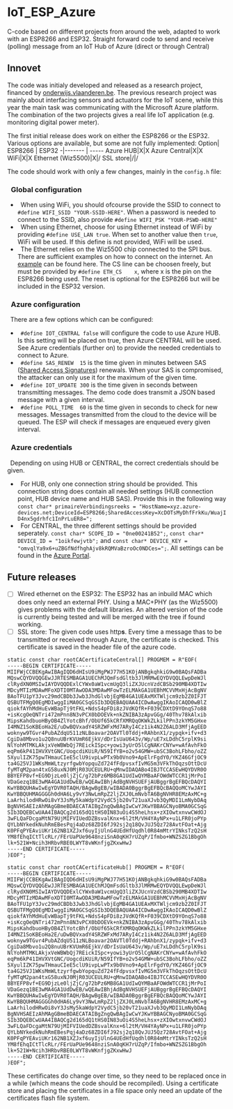 # IoT_ESP_Azure
C-code based on different projects from around the web, adapted to work with an ESP8266 and ESP32. Straight forward code to send and receive (polling) message from an IoT Hub of Azure (direct or through Central)

## Innovet
The code was initialy developed and released as a research project, financed by [onderwijs.vlaanderen.be](https://onderwijs.vlaanderen.be/nl/innovet-projecten-schooljaar-2020-2021#IoT). The previous research project was mainly about interfacing sensors and actuators for the IoT scene, while this year the main task was communicating with the Microsoft Azure platform. The combination of the two projects gives a real life IoT application (e.g. monitoring digital power meter).

The first initial release does work on either the ESP8266 or the ESP32. Various options are available, but some are not fully implemented:
 Option| ESP8266 | ESP32
-|------- | -----
Azure HUB|X|X
Azure Central|X|X
WiFi|X|X
Ethernet (Wiz5500)|X|/
SSL store|/|/

The code should work with only a few changes, mainly in the `config.h` file:
### &ensp;Global configuration
* &ensp;When using WiFi, you should ofcourse provide the SSID to connect to `#define WIFI_SSID "YOUR-SSID-HERE"`. When a password is needed to connect to the SSID, also provide `#define WIFI_PSK "YOUR-PSWD-HERE"`
* &ensp;When using Ethernet, choose for using Ethernet instead of WiFi by providing `#define USE_LAN true`. When set to another value then `true`, WiFi will be used. If this define is not provided, WiFi will be used.
* &ensp;The Ethernet relies on the Wiz5500 chip connected to the SPI bus. There are sufficient examples on how  to connect on the internet. An [example](https://esp8266hints.wordpress.com/2018/02/13/adding-an-ethernet-port-to-your-esp-revisited/) can be found here. The CS line can be choosen freely, but must be provided by `#define ETH_CS	x`, where x is the pin on the ESP8266 being used. The reset is optional for the ESP8266 but will be included in the ESP32 version. 

### &ensp;Azure configuration
&ensp;There are a few options which can be configured:
* &ensp;`#define IOT_CENTRAL false` will configure the code to use Azure HUB. Is this setting will be placed on true, then Azure CENTRAL will be used. See Azure credentials (further on) to provide the needed credentials to connect to Azure.
* &ensp;`#define SAS_RENEW	15` is the time given in minutes between SAS ([Shared Access Signatures](https://docs.microsoft.com/en-us/azure/storage/common/storage-sas-overview)) renewals. When your SAS is compromised, the attacker can only use it for the maximum of the given time. 
* &ensp;`#define IOT_UPDATE	300` is the time given in seconds between transmitting messages. The demo code does transmit a JSON based message with a given interval. 
* &ensp;`#define POLL_TIME	60` is the time given in seconds to check for new messages. Messages transmitted from the cloud to the device will be queued. The ESP will check if messages are enqueued every given interval.

### &ensp;Azure credentials
&ensp;Depending on using HUB or CENTRAL, the correct credentials should be given.
* &ensp;For HUB, only one connection string should be provided. This connection string does contain all needed settings (HUB connection point, HUB device name and HUB SAS). Provide this in the following way `const char* primaireVerbindingsreeks = "HostName=xyz.azure-devices.net;DeviceId=ESP8266;SharedAccessKey=XcDOTsMyDhfFrkKu/WuajID4nx5gdrhfc1InPrLuER8=";`
* &ensp;For CENTRAL, the three different settings should be provided seperately. `const char* SCOPE_ID = "0ne00241B52";`, `const char* DEVICE_ID = "1oikfewjvtb";` and `const char* DEVICE_KEY = "omvqlYa9x6+uZBGfNdfhghAjv8kRQMVaBzroOc0NDCes=";`.
All settings can be found in the [Azure Portal](https://azure.microsoft.com/nl-nl/features/azure-portal/). 

## Future releases
- [ ] Wired ethernet on the ESP32: The ESP32 has an inbuild MAC which does only need an external PHY. Using a MAC+PHY (as the Wiz5500) gives problems with the default libraries. An altered version of the code is currently being tested and will be merged with the tree if found working.
- [ ] SSL store: The given code uses http**s**. Every time a message thas to be transmitted or received through Azure, the certificate is checked. This certificate is saved in the header file of the azure code.
```
static const char rootCACertificateCentral[] PROGMEM = R"EOF(
-----BEGIN CERTIFICATE-----
MIIFWjCCBEKgAwIBAgIQD6dHIsU9iMgPWJ77H51KOjANBgkqhkiG9w0BAQsFADBa
MQswCQYDVQQGEwJJRTESMBAGA1UEChMJQmFsdGltb3JlMRMwEQYDVQQLEwpDeWJl
clRydXN0MSIwIAYDVQQDExlCYWx0aW1vcmUgQ3liZXJUcnVzdCBSb290MB4XDTIw
MDcyMTIzMDAwMFoXDTI0MTAwODA3MDAwMFowTzELMAkGA1UEBhMCVVMxHjAcBgNV
BAoTFU1pY3Jvc29mdCBDb3Jwb3JhdGlvbjEgMB4GA1UEAxMXTWljcm9zb2Z0IFJT
QSBUTFMgQ0EgMDIwggIiMA0GCSqGSIb3DQEBAQUAA4ICDwAwggIKAoICAQD0wBlZ
qiokfAYhMdHuEvWBapTj9tFKL+NdsS4pFDi8zJVdKQfR+F039CDXtD9YOnqS7o88
+isKcgOeQNTri472mPnn8N3vPCX0bDOEVk+nkZNIBA3zApvGGg/40Thv78kAlxib
MipsKahdbuoHByOB4ZlYotcBhf/ObUf65kCRfXMRQqOKWkZLkilPPn3zkYM5GHxe
I4MNZ1SoKBEoHa2E/uDwBQVxadY4SRZWFxMd7ARyI4Cz1ik4N2Z6ALD3MfjAgEED
woknyw9TGvr4PubAZdqU511zNLBoavar2OAVTl0Tddj+RAhbnX1/zypqk+ifv+d3
CgiDa8Mbvo1u2Q8nuUBrKVUmR6EjkV/dDrIsUaU643v/Wp/uE7xLDdhC5rplK9si
NlYohMTMKLAkjxVeWBWbQj7REickISpc+yowi3yUrO5lCgNAKrCNYw+wAfAvhFkO
eqPm6kP41IHVXVtGNC/UogcdiKUiR/N59IfYB+o2v54GMW+ubSC3BohLFbho/oZZ
5XyulIZK75pwTHmauCIeE5clU9ivpLwPTx9b0Vno9+ApElrFgdY0/YKZ46GfjOC9
ta4G25VJ1WKsMmWLtzyrfgwbYopquZd724fFdpvsxfIvMG5m3VFkThOqzsOttDcU
fyMTqM2pan4txG58uxNJ0MjR03UCEULRU+qMnwIDAQABo4IBJTCCASEwHQYDVR0O
BBYEFP8vf+EG9DjzLe0ljZjC/g72bPz6MB8GA1UdIwQYMBaAFOWdWTCCR1jMrPoI
VDaGezq1BE3wMA4GA1UdDwEB/wQEAwIBhjAdBgNVHSUEFjAUBggrBgEFBQcDAQYI
KwYBBQUHAwIwEgYDVR0TAQH/BAgwBgEB/wIBADA0BggrBgEFBQcBAQQoMCYwJAYI
KwYBBQUHMAGGGGh0dHA6Ly9vY3NwLmRpZ2ljZXJ0LmNvbTA6BgNVHR8EMzAxMC+g
LaArhilodHRwOi8vY3JsMy5kaWdpY2VydC5jb20vT21uaXJvb3QyMDI1LmNybDAq
BgNVHSAEIzAhMAgGBmeBDAECATAIBgZngQwBAgIwCwYJKwYBBAGCNyoBMA0GCSqG
SIb3DQEBCwUAA4IBAQCg2d165dQ1tHS0IN83uOi4S5heLhsx+zXIOwtxnvwCWdOJ
3wFLQaFDcgaMtN79UjMIFVIUedDZBsvalKnx+6l2tM/VH4YAyNPx+u1LFR0joPYp
QYLbNYkedkNuhRmEBesPqj4aDz68ZDI6fJ92sj2q18QvJUJ5Qz728AvtFOat+Ajg
K0PFqPYEAviUKr162NB1XZJxf6uyIjUlnG4UEdHfUqdhl0R84mMtrYINksTzQ2sH
YM8fEhqICtTlcRLr/FErUaPUe9648nziSnA0qKH7rUZqP/Ifmbo+WNZSZG1BbgOh
lk+521W+Ncih3HRbvRBE0LWYT8vWKnfjgZKxwHwJ
-----END CERTIFICATE-----
)EOF";
```

```
static const char rootCACertificateHub[] PROGMEM = R"EOF(
-----BEGIN CERTIFICATE-----
MIIFWjCCBEKgAwIBAgIQD6dHIsU9iMgPWJ77H51KOjANBgkqhkiG9w0BAQsFADBa
MQswCQYDVQQGEwJJRTESMBAGA1UEChMJQmFsdGltb3JlMRMwEQYDVQQLEwpDeWJl
clRydXN0MSIwIAYDVQQDExlCYWx0aW1vcmUgQ3liZXJUcnVzdCBSb290MB4XDTIw
MDcyMTIzMDAwMFoXDTI0MTAwODA3MDAwMFowTzELMAkGA1UEBhMCVVMxHjAcBgNV
BAoTFU1pY3Jvc29mdCBDb3Jwb3JhdGlvbjEgMB4GA1UEAxMXTWljcm9zb2Z0IFJT
QSBUTFMgQ0EgMDIwggIiMA0GCSqGSIb3DQEBAQUAA4ICDwAwggIKAoICAQD0wBlZ
qiokfAYhMdHuEvWBapTj9tFKL+NdsS4pFDi8zJVdKQfR+F039CDXtD9YOnqS7o88
+isKcgOeQNTri472mPnn8N3vPCX0bDOEVk+nkZNIBA3zApvGGg/40Thv78kAlxib
MipsKahdbuoHByOB4ZlYotcBhf/ObUf65kCRfXMRQqOKWkZLkilPPn3zkYM5GHxe
I4MNZ1SoKBEoHa2E/uDwBQVxadY4SRZWFxMd7ARyI4Cz1ik4N2Z6ALD3MfjAgEED
woknyw9TGvr4PubAZdqU511zNLBoavar2OAVTl0Tddj+RAhbnX1/zypqk+ifv+d3
CgiDa8Mbvo1u2Q8nuUBrKVUmR6EjkV/dDrIsUaU643v/Wp/uE7xLDdhC5rplK9si
NlYohMTMKLAkjxVeWBWbQj7REickISpc+yowi3yUrO5lCgNAKrCNYw+wAfAvhFkO
eqPm6kP41IHVXVtGNC/UogcdiKUiR/N59IfYB+o2v54GMW+ubSC3BohLFbho/oZZ
5XyulIZK75pwTHmauCIeE5clU9ivpLwPTx9b0Vno9+ApElrFgdY0/YKZ46GfjOC9
ta4G25VJ1WKsMmWLtzyrfgwbYopquZd724fFdpvsxfIvMG5m3VFkThOqzsOttDcU
fyMTqM2pan4txG58uxNJ0MjR03UCEULRU+qMnwIDAQABo4IBJTCCASEwHQYDVR0O
BBYEFP8vf+EG9DjzLe0ljZjC/g72bPz6MB8GA1UdIwQYMBaAFOWdWTCCR1jMrPoI
VDaGezq1BE3wMA4GA1UdDwEB/wQEAwIBhjAdBgNVHSUEFjAUBggrBgEFBQcDAQYI
KwYBBQUHAwIwEgYDVR0TAQH/BAgwBgEB/wIBADA0BggrBgEFBQcBAQQoMCYwJAYI
KwYBBQUHMAGGGGh0dHA6Ly9vY3NwLmRpZ2ljZXJ0LmNvbTA6BgNVHR8EMzAxMC+g
LaArhilodHRwOi8vY3JsMy5kaWdpY2VydC5jb20vT21uaXJvb3QyMDI1LmNybDAq
BgNVHSAEIzAhMAgGBmeBDAECATAIBgZngQwBAgIwCwYJKwYBBAGCNyoBMA0GCSqG
SIb3DQEBCwUAA4IBAQCg2d165dQ1tHS0IN83uOi4S5heLhsx+zXIOwtxnvwCWdOJ
3wFLQaFDcgaMtN79UjMIFVIUedDZBsvalKnx+6l2tM/VH4YAyNPx+u1LFR0joPYp
QYLbNYkedkNuhRmEBesPqj4aDz68ZDI6fJ92sj2q18QvJUJ5Qz728AvtFOat+Ajg
K0PFqPYEAviUKr162NB1XZJxf6uyIjUlnG4UEdHfUqdhl0R84mMtrYINksTzQ2sH
YM8fEhqICtTlcRLr/FErUaPUe9648nziSnA0qKH7rUZqP/Ifmbo+WNZSZG1BbgOh
lk+521W+Ncih3HRbvRBE0LWYT8vWKnfjgZKxwHwJ
-----END CERTIFICATE-----
)EOF";
```
These certificates do change over time, so they need to be replaced once in a while (which means the code should be recompiled). Using a certificate store and placing the certificates in a file space only need an update of the certificates flash file system. 
